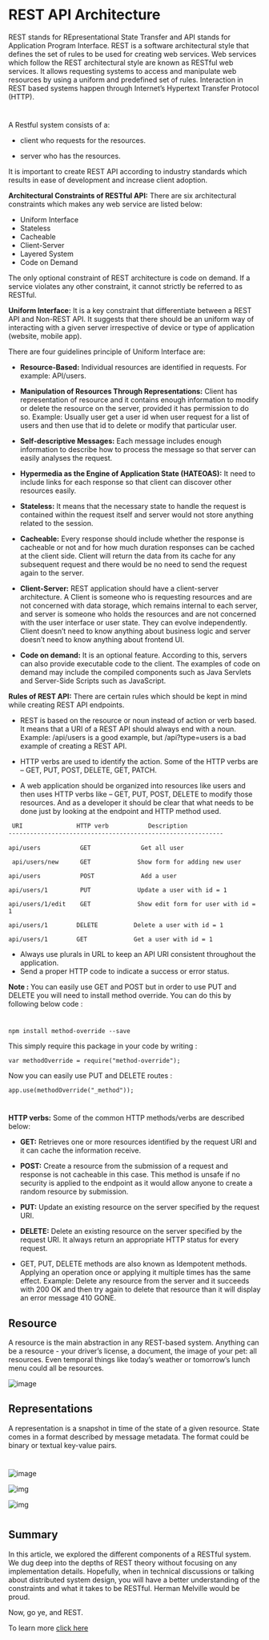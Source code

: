 # REST API Architecture
 REST stands for REpresentational State Transfer and API stands for Application Program Interface. REST is a software architectural style that defines the set of rules to be used for creating web services. Web services which follow the REST architectural style are known as RESTful web services. It allows requesting systems to access and manipulate web resources by using a uniform and predefined set of rules. Interaction in REST based systems happen through Internet’s Hypertext Transfer Protocol (HTTP).
 
#

 A Restful system consists of a:

 *   client who requests for the resources.

 * server who has the resources.

 It is important to create REST API according to industry standards which results in ease of development and increase client adoption. 

 **Architectural Constraints of RESTful API:** There are six architectural constraints which makes any web service are listed below:

* Uniform Interface
* Stateless
* Cacheable
* Client-Server
* Layered System
* Code on Demand

 The only optional constraint of REST architecture is code on demand. If a service violates any other constraint, it cannot strictly be referred to as RESTful. 

**Uniform Interface:** It is a key constraint that differentiate between a REST API and Non-REST API. It suggests that there should be an uniform way of interacting with a given server irrespective of device or type of application (website, mobile app). 

There are four guidelines principle of Uniform Interface are:
*  **Resource-Based:** Individual resources are identified in requests. For example: API/users.

*  **Manipulation of Resources Through Representations:** Client has representation of resource and it contains enough information to modify or delete the resource on the server, provided it has permission to do so. Example: Usually user get a user id when user request for a list of users and then use that id to delete or modify that particular user.

*  **Self-descriptive Messages:** Each message includes enough information to describe how to process the message so that server can easily analyses the request.

*  **Hypermedia as the Engine of Application State (HATEOAS):** It need to include links for each response so that client can discover other resources easily.
*  **Stateless:** It means that the necessary state to handle the request is contained within the request itself and server would not store anything related to the session.

*  **Cacheable:**  Every response should include whether the response is cacheable or not and for how much duration responses can be cached at the client side. Client will return the data from its cache for any subsequent request and there would be no need to send the request again to the server.

*  **Client-Server:** REST application should have a client-server architecture. A Client is someone who is requesting resources and are not concerned with data storage, which remains internal to each server, and server is someone who holds the resources and are not concerned with the user interface or user state. They can evolve independently. Client doesn’t need to know anything about business logic and server doesn’t need to know anything about frontend UI. 

*  **Code on demand:** It is an optional feature. According to this, servers can also provide executable code to the client. The examples of code on demand may include the compiled components such as Java Servlets and Server-Side Scripts such as JavaScript. 

  **Rules of REST API:** There are certain rules which should be kept in mind while creating REST API endpoints.

*  REST is based on the resource or noun instead of action or verb based. It means that a URI of a REST API should always end with a noun. Example: /api/users is a good example, but /api?type=users is a bad example of creating a REST API.

*  HTTP verbs are used to identify the action. Some of the HTTP verbs are – GET, PUT, POST, DELETE, GET, PATCH.

*  A web application should be organized into resources like users and then uses HTTP verbs like – GET, PUT, POST, DELETE to modify those resources. And as a developer it should be clear that what needs to be done just by looking at the endpoint and HTTP method used.

``` bash 
 URI     	       HTTP verb	       Description
------------------------------------------------------------
```
```
api/users	        GET	             Get all user
```
```
 api/users/new      GET             Show form for adding new user
 ```
```
api/users           POST             Add a user
```
```
api/users/1         PUT             Update a user with id = 1
```
```
api/users/1/edit    GET             Show edit form for user with id = 1
```
```
api/users/1        DELETE          Delete a user with id = 1
```
```
api/users/1        GET             Get a user with id = 1

```

*  Always use plurals in URL to keep an API URI consistent throughout the application.
*  Send a proper HTTP code to indicate a success or error status.

 **Note :** You can easily use GET and POST but in order to use PUT and DELETE you will need to install method override. You can do this by following below code :
#

```
npm install method-override --save
```
 This simply require this package in your code by writing :
```
var methodOverride = require("method-override");
```
 Now you can easily use PUT and DELETE routes :  
```
app.use(methodOverride("_method"));
```
#
 **HTTP verbs:** Some of the common HTTP methods/verbs are described below:

* **GET:** Retrieves one or more resources identified by the request URI and it can cache the information receive.

* **POST:** Create a resource from the submission of a request and response is not cacheable in this case. This method is unsafe if no security is applied to the endpoint as it would allow anyone to create a random resource by submission.
* **PUT:** Update an existing resource on the server specified by the request URI.
*  **DELETE:** Delete an existing resource on the server specified by the request URI. It always return an appropriate HTTP status for every request.

* GET, PUT, DELETE methods are also known as Idempotent methods. Applying an operation once or applying it multiple times has the same effect. Example: Delete any resource from the server and it succeeds with 200 OK and then try again to delete that resource than it will display an error message 410 GONE.

## Resource 

 A resource is the main abstraction in any REST-based system. Anything can be a resource - your driver’s license, a document, the image of your pet: all resources. Even temporal things like today’s weather or tomorrow’s lunch menu could all be resources. 

![image](https://www.redhat.com/rhdc/managed-files/styles/wysiwyg_full_width/private/2020/06/screen-shot-2020-06-30-at-12.18.08-pm.png?itok=7Kwoat_M)

## Representations


 A representation is a snapshot in time of the state of a given resource. State comes in a format described by message metadata. The format could be binary or textual key-value pairs. 
#
![image](https://www.redhat.com/rhdc/managed-files/styles/wysiwyg_full_width/private/2020/06/screen-shot-2020-06-30-at-12.23.00-pm-1.png?itok=J69A30tO)

![img](https://www.redhat.com/rhdc/managed-files/styles/wysiwyg_full_width/private/2020/06/screen-shot-2020-06-30-at-12.25.50-pm.png?itok=1ebHPhTE)

![img](https://www.redhat.com/rhdc/managed-files/styles/wysiwyg_full_width/private/2020/06/screen-shot-2020-06-30-at-12.29.51-pm.png?itok=AgkL1mBT)
#

## Summary

 In this article, we explored the different components of a RESTful system. We dug deep into the depths of REST theory without focusing on any implementation details. Hopefully, when in technical discussions or talking about distributed system design, you will have a better understanding of the constraints and what it takes to be RESTful. Herman Melville would be proud. 


 Now, go ye, and REST. 


 To learn more  [click here](https://www.redhat.com/en/blog/rest-architecture)
